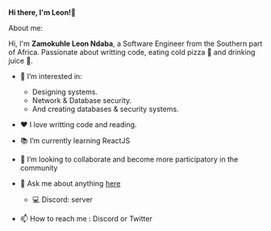 
**Hi there, I'm Leon!👋**


About me:

Hi, I'm **Zamokuhle Leon Ndaba**, a Software Engineer from the Southern part of Africa. Passionate about writting code, eating cold pizza 🍕 and drinking juice 🧃.
- 👀 I’m interested in:
     - Designing systems.
     - Network & Database security.
     - And creating databases & security systems.

- ❤️ I love writting code and reading.
- 📚 I’m currently learning ReactJS
- 👯 I’m looking to collaborate and become more participatory in the community
- 💬 Ask me about anything [here](https://discord.gg/hXPHycD6)
   - :computer: Discord: server
- 📫 How to reach me : Discord or Twitter


<!---
zamokuhlendaba/zamokuhlendaba is a ✨ special ✨ repository because its `README.md` (this file) appears on your GitHub profile.
You can click the Preview link to take a look at your changes.
--->
